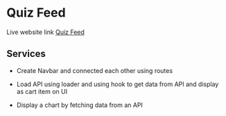 # Quiz Feed

Live website link [Quiz Feed](https://quiz-feed-4d2079.netlify.app/)

## Services

* Create Navbar and connected each other using routes

* Load API using loader and using hook to get data from API and display as cart item on UI

* Display a chart by fetching data from an API